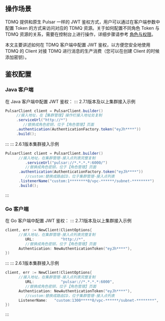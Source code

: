 ## 操作场景

TDMQ 提供和原生 Pulsar 一样的 JWT 鉴权方式，用户可以通过在客户端参数中配置 Token 的方式来访问对应的 TDMQ 资源。关于如何配置不同角色 Token 与 TDMQ 资源的关系，需要在控制台上进行操作，详细步骤请参考 [角色与权限](https://cloud.tencent.com/document/product/1179/47543)。

本文主要讲述如何在 TDMQ 客户端中配置 JWT 鉴权，以方便您安全地使用 TDMQ 的 Client 对接 TDMQ 进行消息的生产消费（您可以在创建 Client 的时候添加密钥）。

## 鉴权配置

### Java 客户端

在 Java 客户端中配置 JWT 鉴权：
<dx-tabs>
::: 2.7.1版本及以上集群接入示例
```  java
PulsarClient client = PulsarClient.builder()
     //接入地址，在【集群管理】操作栏接入地址处复制
     .serviceUrl("http://*") 
		//替换成角色密钥，位于【角色管理】页面
     .authentication(AuthenticationFactory.token("eyJh****")) 
     .build();
```
:::
::: 2.6.1版本集群接入示例
```  java
PulsarClient client = PulsarClient.builder()
      //接入地址，在集群管理-接入点列表完整复制
		 .serviceUrl("pulsar://*.*.*.*:6000/")
		 //替换成角色密钥，位于【角色管理】页面
      .authentication(AuthenticationFactory.token("eyJh****")) 
		 //custom:替换成路由ID，位于集群管理-接入点列表
      .listenerName("custom:1********0/vpc-******/subnet-********")
      .build();
```
:::
</dx-tabs>





### Go 客户端

在 Go 客户端中配置 JWT 鉴权：
<dx-tabs>
::: 2.7.1版本及以上集群接入示例
```  go
client, err := NewClient(ClientOptions{
      //接入地址，在集群管理-接入点列表完整复制
		 URL:            "http://*",  
		 //替换成角色密钥，位于【角色管理】页面
      Authentication: NewAuthenticationToken("eyJh****"),  
})
```
:::
::: 2.6.1版本集群接入示例
```  go
client, err := NewClient(ClientOptions{
      //接入地址，在集群管理-接入点列表完整复制
		 URL:            "pulsar://*.*.*.*:6000",  
		 //替换成角色密钥，位于【角色管理】页面
      Authentication: NewAuthenticationToken("eyJh****"),  
		 //custom:替换成路由ID，位于集群管理-接入点列表
      ListenerName:   "custom:1300*****0/vpc-******/subnet-********",  
})
```
:::
</dx-tabs>











